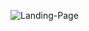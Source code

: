 ![Landing-Page](https://github.com/RaufGeek/Landing-Page/assets/125791030/1c32f1ae-d7f0-4c4f-ac81-a249f90fdd0b)
